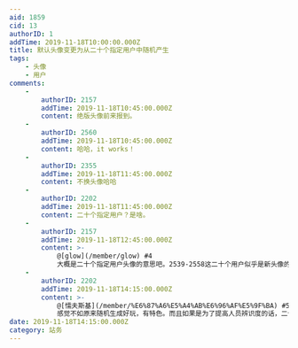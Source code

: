 ```yaml
---
aid: 1859
cid: 13
authorID: 1
addTime: 2019-11-18T10:00:00.000Z
title: 默认头像变更为从二十个指定用户中随机产生
tags:
    - 头像
    - 用户
comments:
    -
        authorID: 2157
        addTime: 2019-11-18T10:45:00.000Z
        content: 绝版头像前来报到。
    -
        authorID: 2560
        addTime: 2019-11-18T10:45:00.000Z
        content: 哈哈，it works！
    -
        authorID: 2355
        addTime: 2019-11-18T11:45:00.000Z
        content: 不换头像哈哈
    -
        authorID: 2202
        addTime: 2019-11-18T11:45:00.000Z
        content: 二十个指定用户？是啥。
    -
        authorID: 2157
        addTime: 2019-11-18T12:45:00.000Z
        content: >-
            @[glow](/member/glow) #4
            大概是二十个指定用户头像的意思吧。2539-2558这二十个用户似乎是新头像的代持账号，新用户的头像随机复制其中一个。
    -
        authorID: 2202
        addTime: 2019-11-18T14:15:00.000Z
        content: >-
            @[懦夫斯基](/member/%E6%87%A6%E5%A4%AB%E6%96%AF%E5%9F%BA) #5
            感觉不如原来随机生成好玩，有特色。而且如果是为了提高人员辨识度的话，二十个明显不够用吧。
date: 2019-11-18T14:15:00.000Z
category: 站务
---
```



